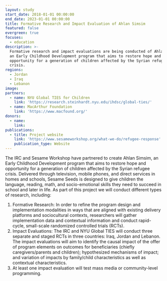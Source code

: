 ```yaml
---
layout: study
start_date: 2018-01-01 00:00:00
end_date: 2023-01-01 00:00:00
title: Formative Research and Impact Evaluation of Ahlan Simsim
featured: false
evergreen: true
focuses:
  - education
description: >-
  Formative research and impact evaluations are being conducted of Ahlan Simsim,
  an Early Childhood Development program that aims to restore hope and
  opportunity for a generation of children affected by the Syrian refugee
  crisis.
regions:
  - Jordan
  - Iraq
  - Lebanon
image:
partners:
  - name: NYU Global TIES for Children
    link: 'https://research.steinhardt.nyu.edu/ihdsc/global-ties/'
  - name: MacArthur Foundation
    link: 'https://www.macfound.org/'
donors:
  - name:
    link:
publications:
  - title: Project website
    link: 'https://www.sesameworkshop.org/what-we-do/refugee-response'
    publication_type: Website
---
```


The IRC and Sesame Workshop have partnered to create Ahlan Simsim, an Early Childhood Development program that aims to restore hope and opportunity for a generation of children affected by the Syrian refugee crisis. Delivered through television, mobile phones, and direct services in homes and schools, Sesame Seeds is designed to give children the language, reading, math, and socio-emotional skills they need to succeed in school and later in life. As part of this project we will conduct different types of research, including:&nbsp;

1. Formative Research: In order to refine the program design and implementation modalities in ways that are aligned with existing delivery platforms and sociocultural contexts, researchers will gather implementation data and contextual information and conduct rapid-cycle, small-scale randomized controlled trials (RCTs).&nbsp;
2. Impact Evaluations: The IRC and NYU Global TIES will conduct three separate and staged RCTs in three countries: Iraq, Jordan and Lebanon. The impact evaluations will aim to identify the causal impact of the offer of program elements on outcomes for beneficiaries (chiefly caregivers/parents and children); hypothesized mechanisms of impact; and variation of impacts by family/child characteristics as well as contextual characteristics.&nbsp;
3. At least one impact evaluation will test mass media or community-level programming.